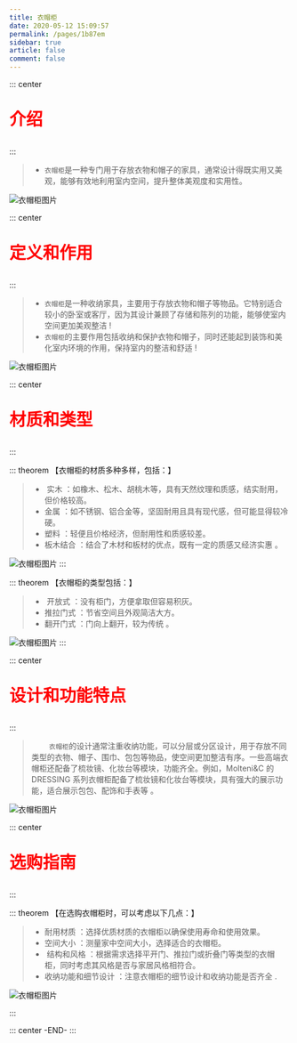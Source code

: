 ```yaml
---
title: 衣帽柜
date: 2020-05-12 15:09:57
permalink: /pages/1b87em
sidebar: true
article: false
comment: false
---
```


::: center

<p style="color:red;font-weight:600;font-size:30px;">介绍</p>
:::

> - `衣帽柜`是一种专门用于存放衣物和帽子的家具，通常设计得既实用又美观，能够有效地利用室内空间，提升整体美观度和实用性。

![衣帽柜图片](/brand/18.jpg)

::: center

<p style="color:red;font-weight:600;font-size:30px;">定义和作用</p>
:::

> - `衣帽柜`是一种收纳家具，主要用于存放衣物和帽子等物品。它特别适合较小的卧室或客厅，因为其设计兼顾了存储和陈列的功能，能够使室内空间更加美观整洁 ‌!
> - `衣帽柜`的主要作用包括收纳和保护衣物和帽子，同时还能起到装饰和美化室内环境的作用，保持室内的整洁和舒适 ‌!

![衣帽柜图片](/brand/17.jpg)

::: center

<p style="color:red;font-weight:600;font-size:30px;">材质和类型</p>
:::

::: theorem 【衣帽柜的材质多种多样，包括：】

> - ‌ 实木 ‌：如橡木、松木、胡桃木等，具有天然纹理和质感，结实耐用，但价格较高。
> - 金属 ‌：如不锈钢、铝合金等，坚固耐用且具有现代感，但可能显得较冷硬。
> - 塑料 ‌：轻便且价格经济，但耐用性和质感较差。
> - 板木结合 ‌：结合了木材和板材的优点，既有一定的质感又经济实惠 ‌。

![衣帽柜图片](/brand/4.png)
:::

::: theorem 【衣帽柜的类型包括：】

> - ‌ 开放式 ‌：没有柜门，方便拿取但容易积灰。
> - 推拉门式 ‌：节省空间且外观简洁大方。
> - 翻开门式 ‌：门向上翻开，较为传统 ‌。

![衣帽柜图片](/brand/20.jpg)
:::

::: center

<p style="color:red;font-weight:600;font-size:30px;">设计和功能特点</p>
:::

> &nbsp;&nbsp;&nbsp;&nbsp;&nbsp;&nbsp;&nbsp;&nbsp;`衣帽柜`的设计通常注重收纳功能，可以分层或分区设计，用于存放不同类型的衣物、帽子、围巾、包包等物品，使空间更加整洁有序。一些高端衣帽柜还配备了梳妆镜、化妆台等模块，功能齐全。例如，Molteni&C 的 DRESSING 系列衣帽柜配备了梳妆镜和化妆台等模块，具有强大的展示功能，适合展示包包、配饰和手表等 ‌。

![衣帽柜图片](/brand/21.jpg)

::: center

<p style="color:red;font-weight:600;font-size:30px;">选购指南</p>
:::

::: theorem 【在选购衣帽柜时，可以考虑以下几点：】

> - 耐用材质 ‌：选择优质材质的衣帽柜以确保使用寿命和使用效果。
> - 空间大小 ‌：测量家中空间大小，选择适合的衣帽柜。
> - ‌ 结构和风格 ‌：根据需求选择平开门、推拉门或折叠门等类型的衣帽柜，同时考虑其风格是否与家居风格相符合。
> - 收纳功能和细节设计 ‌：注意衣帽柜的细节设计和收纳功能是否齐全 ‌.

![衣帽柜图片](/brand/22.jpg)

:::

::: center
-END-
:::
